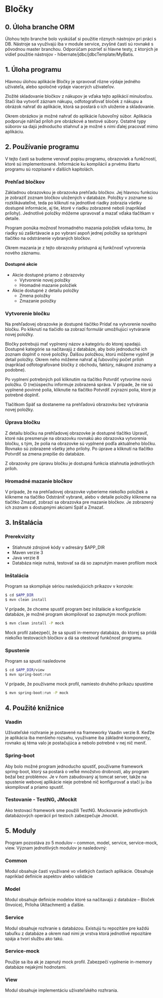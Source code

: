 # Bločky

## 0. Úloha branche ORM
Úlohou tejto branche bolo vyskúšať si použitie rôznych nástrojov pri práci s DB.
Nástroje sa využívajú iba v module service, zvyšné časti sú rovnaké s pôvodnou master branchou.
Odporúčam pozrieť si hlavne testy, z ktorých je vidieť použitie nástrojov - hibernate/jdbc/jdbcTemplate/MyBatis.

## 1. Úloha programu
Hlavnou úlohou aplikácie Bločky je spravovať rôzne výdaje jedného užívateľa,
alebo spoločné výdaje viacerých užívateľov.

Zložité skladovanie bločkov z nákupov je vďaka tejto aplikácií minulosťou.
Stačí iba vytvoriť záznam nákupu, odfotografovať bloček z nákupu a obrázok
nahrať do aplikácie, ktorá sa postará o ich uloženie a skladovanie.

Okrem obrázkov je možné nahrať do aplikácie ľubovoľný súbor.
Aplikácia podporuje náhľad príloh pre obrázkové a textové súbory. Ostatné typy súborov sa dajú jednoducho stiahnuť a je možné s nimi ďalej pracovať mimo aplikáciu.

## 2. Používanie programu
V tejto časti sa budeme venovať popisu programu, obrazoviek a funkčností,
ktoré sú implementované. Informácie ku kompilácií a prvému štartu programu
sú rozpísané v ďalších kapitolách.


### Prehľad bločkov

Základnou obrazovkou je obrazovka prehľadu bločkov. Jej hlavnou funkciou
je zobraziť zoznam bločkov uložených v databáze. Položky v zozname sú rozklikávateľné,
teda po kliknutí na jednotlivé riadky zobrazia všetky dostupné informácie, aj tie,
ktoré v riadku zobrazené neboli (napríklad prílohy). Jednotlivé položky môžeme
upravovať a mazať vďaka tlačítkam v detaile.

Program ponúka možnosť hromadného mazania položiek vďaka tomu, že riadky sú
zaškrtávacie a po vybraní aspoň jednej položky sa sprístupní tlačítko na odstránenie
vybraných bločkov.

Okrem mazania je z tejto obrazovky prístupná aj funkčnosť vytvorenia nového záznamu.

#### Dostupné akcie
* Akcie dostupné priamo z obrazovky
  * Vytvorenie novej položky
  * Hromadné mazanie položiek
* Akcie dostupné z detailu položky
  * Zmena položky
  * Zmazanie položky

### Vytvorenie bločku
Na prehľadovej obrazovke je dostupné tlačítko Pridať na vytvorenie nového bločku.
Po kliknutí na tlačidlo sa zobrazí formulár umožňujúci vytváranie novej položky.

Bločky potrebujú mať vyplnený názov a kategóriu do ktorej spadajú. Dostupné kategórie
sa načítavajú z databáze, aby bolo jednoduché ich zoznam doplniť o nové položky.
Ďalšou položkou, ktorú môžeme vyplniť je detail položky. Okrem neho môžeme nahrať
aj ľubovoľný počet príloh (napríklad odfotografované bločky z obchodu, faktúry,
nákupné zoznamy a podobne).

Po vyplnení potrebných polí kliknutím na tlačítko Potvrdiť vytvoríme novú položku.
O (ne)úspechu informuje zobrazená správa. V prípade, že nie sú vyplnené povinné polia,
kliknutie na tlačítko Potvrdiť zvýrazni polia, ktoré je potrebné doplniť.

Tlačítkom Späť sa dostaneme na prehľadovú obrazovku bez vytvárania novej položky.

### Úprava bločku
Z detailu bločku na prehľadovej obrazovke je dostupné tlačítko Upraviť, ktoré nás
presmeruje na obrazovku rovnakú ako obrazovka vytvorenia bločku, s tým, že polia na
obrazovke sú vyplnené podľa aktuálneho bločku. Rovnako sú zobrazené všetky jeho prílohy.
Po úprave a kliknutí na tlačítko Potvrdiť sa zmena prepíše do databáze.

Z obrazovky pre úpravu bločku je dostupná funkcia stiahnutia jednotlivých príloh.

### Hromadné mazanie bločkov
V prípade, že na prehľadovej obrazovke vyberieme niekoľko položiek a klikneme na tlačítko
Odstrániť vybrané, alebo v detaile položky klikneme na tlačítko Zmazať, zobrazí sa
obrazovka pre mazanie bločkov. Je zobrazený ich zoznam s dostupnými akciami Späť a Zmazať.

## 3. Inštalácia

### Prerekvizity
* Stiahnuté zdrojové kódy v adresáry $APP_DIR
* Maven verzie 3
* Java verzie 8
* Databáza nieje nutná, testovať sa dá so zapnutým maven profilom mock

### Inštalácia
Program sa skompiluje sériou nasledujúcich príkazov v konzole:
```bash
$ cd $APP_DIR
$ mvn clean install
```
V prípade, že chceme spustiť program bez inštalácie a konfigurácie databáze,
je možné program skompilovať so zapnutým mock profilom:
```bash
$ mvn clean install -P mock
```
Mock profil zabezpečí, že sa spustí in-memory databáza, do ktorej sa pridá niekoľko
testovacích bločkov a dá sa otestovať funkčnosť programu.

### Spustenie
Program sa spustí nasledovne
```bash
$ cd $APP_DIR/view
$ mvn spring-boot:run
```
V prípade, že používame mock profil, namiesto druhého príkazu spustíme
```bash
$ mvn spring-boot:run -P mock
```

## 4. Použité knižnice

### Vaadin
Užívateľské rozhranie je postavené na frameworky Vaadin verzie 8. Keďže je aplikácia
iba menšieho rozsahu, využívame iba základné komponenty, rovnako aj téma valo je
postačujúca a nebolo potrebné v nej nič meniť.

### Spring-boot
Aby bolo možné program jednoducho spustiť, používame framework spring-boot, ktorý sa
postará o veľké množstvo drobností, aby program bežal bez problémov. Je v ňom zabudovaný
aj tomcat server, takže na spustenie webovej aplikácie nieje potrebné nič konfigurovať
a stačí ju iba skompilovať a priamo spustiť.

### Testovanie - TestNG, JMockit
Ako testovací framework sme použili TestNG. Mockovanie jednotlivých databázových operácií
pri testoch zabezpečuje Jmockit.

## 5. Moduly
Program pozostáva zo 5 modulov – common, model, service, service-mock, view.
Význam jednotlivých modulov je nasledovný:

### Common
Modul obsahuje časti využívané vo všetkých častiach aplikácie. Obsahuje napríklad
definície aspektov alebo validácie

### Model
Modul obsahuje definície modelov ktoré sa načítavajú z databáze – Bloček (Invoice),
Príloha (Attachment) a ďalšie.

### Service
Modul obsahuje rozhranie s databázou. Existujú tu repozitáre pre každú tabuľku z databáze
a okrem nad nimi je vrstva ktorá jednotlivé repozitáre spája a tvorí službu ako takú.

### Service-mock
Použije sa iba ak je zapnutý mock profil. Zabezpečí vyplnenie in-memory databáze
nejakými hodnotami.

### View
Modul obsahuje implementáciu užívateľského rozhrania.
